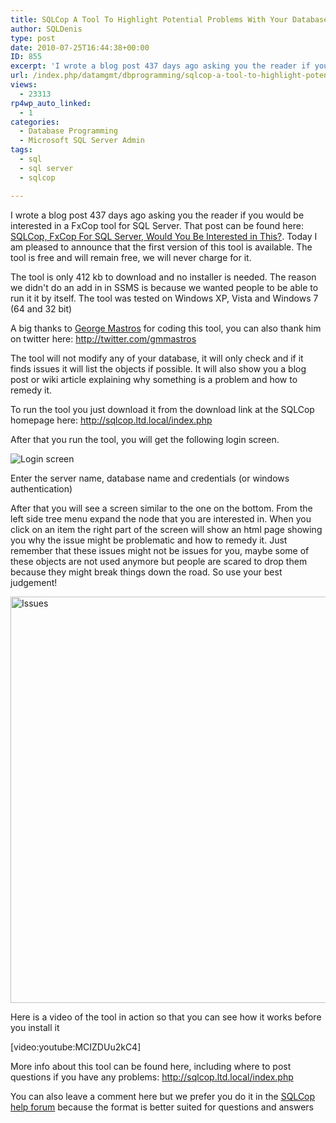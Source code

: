 ```yaml
---
title: SQLCop A Tool To Highlight Potential Problems With Your Database
author: SQLDenis
type: post
date: 2010-07-25T16:44:38+00:00
ID: 855
excerpt: 'I wrote a blog post 437 days ago asking you the reader if you would be interested in a FxCop tool for SQL Server. That post can be found here: SQLCop, FxCop For SQL Server, Would You Be Interested in This?. Today I am pleased to announce that the first&hellip;'
url: /index.php/datamgmt/dbprogramming/sqlcop-a-tool-to-highlight-potential-pro/
views:
  - 23313
rp4wp_auto_linked:
  - 1
categories:
  - Database Programming
  - Microsoft SQL Server Admin
tags:
  - sql
  - sql server
  - sqlcop

---
```

I wrote a blog post 437 days ago asking you the reader if you would be interested in a FxCop tool for SQL Server. That post can be found here: [SQLCop, FxCop For SQL Server, Would You Be Interested in This?][1]. Today I am pleased to announce that the first version of this tool is available. The tool is free and will remain free, we will never charge for it.

The tool is only 412 kb to download and no installer is needed. The reason we didn't do an add in in SSMS is because we wanted people to be able to run it it by itself. The tool was tested on Windows XP, Vista and Windows 7 (64 and 32 bit)

A big thanks to [George Mastros][2] for coding this tool, you can also thank him on twitter here: http://twitter.com/gmmastros

The tool will not modify any of your database, it will only check and if it finds issues it will list the objects if possible. It will also show you a blog post or wiki article explaining why something is a problem and how to remedy it.

To run the tool you just download it from the download link at the SQLCop homepage here: http://sqlcop.ltd.local/index.php

After that you run the tool, you will get the following login screen.

![Login screen][3]

Enter the server name, database name and credentials (or windows authentication)

After that you will see a screen similar to the one on the bottom. From the left side tree menu expand the node that you are interested in. When you click on an item the right part of the screen will show an html page showing you why the issue might be problematic and how to remedy it. Just remember that these issues might not be issues for you, maybe some of these objects are not used anymore but people are scared to drop them because they might break things down the road. So use your best judgement!

<img src="http://sqlcop.ltd.local/screenshots/sqlcop4.png" alt="Issues" title="Issues" width="650" />

Here is a video of the tool in action so that you can see how it works before you install it
  
[video:youtube:MCIZDUu2kC4]

More info about this tool can be found here, including where to post questions if you have any problems: http://sqlcop.ltd.local/index.php

You can also leave a comment here but we prefer you do it in the [SQLCop help forum][4] because the format is better suited for questions and answers

 [1]: /index.php/DataMgmt/DataDesign/sqlcop-fxcop-for-sql-server-would-you-be
 [2]: /index.php/All/?disp=authdir&author=10
 [3]: http://sqlcop.ltd.local/screenshots/sqlcop1.png "Login screen"
 [4]: http://forum.ltd.local/viewforum.php?f=145